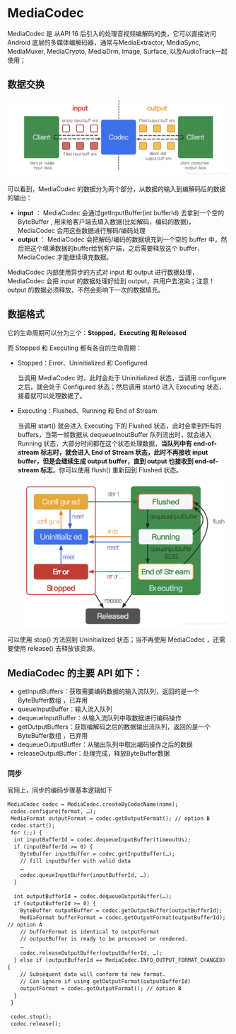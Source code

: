 # MediaCodec

MediaCodec 是 从API 16 后引入的处理音视频编解码的类，它可以直接访问 Android 底层的多媒体编解码器，通常与MediaExtractor, MediaSync, MediaMuxer, MediaCrypto, MediaDrm, Image, Surface, 以及AudioTrack一起使用；

## 数据交换

![](image/20200724095204116.png)



可以看到，MediaCodec 的数据分为两个部分，从数据的输入到编解码后的数据的输出：

- **input** ： MediaCodec 会通过getInputBuffer(int bufferId) 去拿到一个空的 ByteBuffer , 用来给客户端去填入数据(比如解码，编码的数据)，MediaCodec 会用这些数据进行解码/编码处理
- **output** ： MediaCodec 会把解码/编码的数据填充到一个空的 buffer 中，然后把这个填满数据的buffer给到客户端，之后需要释放这个 buffer，MediaCodec 才能继续填充数据。

MediaCodec 内部使用异步的方式对 input 和 output 进行数据处理，MediaCodec 会把 input 的数据处理好给到 output，共用户去渲染；注意！output 的数据必须释放，不然会影响下一次的数据填充。





## 数据格式

它的生命周期可以分为三个：**Stopped，Executing 和 Released**

而 Stopped 和 Executing 都有各自的生命周期：

* Stopped：Error、Uninitialized 和 Configured

  当调用 MediaCodec 时，此时会处于 Uninitialized 状态，当调用 configure 之后，就会处于 Configured 状态；然后调用 start() 进入 Executing 状态，接着就可以处理数据了。

* Executing：Flushed、Running 和 End of Stream

  当调用 start() 就会进入 Executing 下的 Flushed 状态，此时会拿到所有的 buffers，当第一帧数据从 dequeueInoutBuffer 队列流出时，就会进入 Running 状态，大部分时间都在这个状态处理数据，**当队列中有 end-of-stream 标志时，就会进入 End of Stream 状态，此时不再接收 input buffer，但是会继续生成 output buffer，直到 output 也接收到 end-of-stream 标志**。你可以使用 flush() 重新回到 Flushed 状态。

  ![](image/20200724114545962.png)

可以使用 stop() 方法回到 Uninitialized 状态；当不再使用 MediaCodec ，还需要使用 release() 去释放该资源。



## MediaCodec 的主要 API 如下：

- getInputBuffers：获取需要编码数据的输入流队列，返回的是一个ByteBuffer数组 ，已弃用
- queueInputBuffer：输入流入队列
- dequeueInputBuffer：从输入流队列中取数据进行编码操作
- getOutputBuffers：获取编解码之后的数据输出流队列，返回的是一个ByteBuffer数组 ，已弃用
- dequeueOutputBuffer：从输出队列中取出编码操作之后的数据
- releaseOutputBuffer：处理完成，释放ByteBuffer数据



### 同步

官网上，同步的编码步骤基本逻辑如下

```
MediaCodec codec = MediaCodec.createByCodecName(name);
 codec.configure(format, …);
 MediaFormat outputFormat = codec.getOutputFormat(); // option B
 codec.start();
 for (;;) {
  int inputBufferId = codec.dequeueInputBuffer(timeoutUs);
  if (inputBufferId >= 0) {
    ByteBuffer inputBuffer = codec.getInputBuffer(…);
    // fill inputBuffer with valid data
    …
    codec.queueInputBuffer(inputBufferId, …);
  }
  
  int outputBufferId = codec.dequeueOutputBuffer(…);
  if (outputBufferId >= 0) {
    ByteBuffer outputBuffer = codec.getOutputBuffer(outputBufferId);
    MediaFormat bufferFormat = codec.getOutputFormat(outputBufferId); // option A
    // bufferFormat is identical to outputFormat
    // outputBuffer is ready to be processed or rendered.
    …
    codec.releaseOutputBuffer(outputBufferId, …);
  } else if (outputBufferId == MediaCodec.INFO_OUTPUT_FORMAT_CHANGED) {
    // Subsequent data will conform to new format.
    // Can ignore if using getOutputFormat(outputBufferId)
    outputFormat = codec.getOutputFormat(); // option B
  }
 }
 
 codec.stop();
 codec.release();
```


